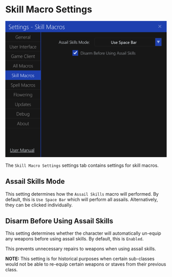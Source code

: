 # Skill Macro Settings

![image](../screenshots/settings-skill-macros.png)

The `Skill Macro Settings` settings tab contains settings for skill macros.

## Assail Skills Mode

This setting determines how the `Assail Skills` macro will performed.
By default, this is `Use Space Bar` which will perform all assails. Alternatively, they can be clicked individually.

## Disarm Before Using Assail Skills

This setting determines whether the character will automatically un-equip any weapons before using assail skills.
By default, this is `Enabled`.

This prevents unnecessary repairs to weapons when using assail skills.

**NOTE:** This setting is for historical purposes when certain sub-classes would not be able to re-equip certain weapons or staves from their previous class.

